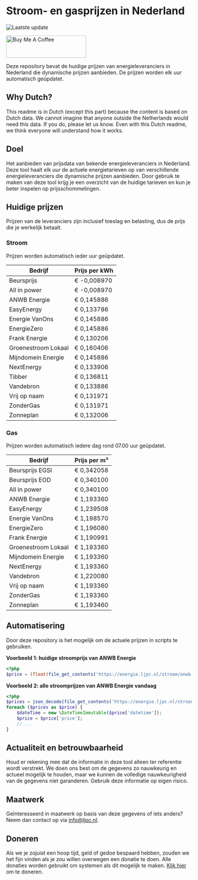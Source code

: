 # Stroom- en gasprijzen in Nederland

![Laatste update](https://img.shields.io/badge/laatste%20update-2025--05--18%2015%3A00%20CET-brightgreen)

<a href="https://www.buymeacoffee.com/Lars-" target="_blank"><img src="https://cdn.buymeacoffee.com/buttons/v2/default-orange.png" alt="Buy Me A Coffee" height="60" style="height: 60px !important;width: 217px !important;" ></a>

Deze repository bevat de huidige prijzen van energieleveranciers in Nederland die dynamische prijzen aanbieden. De prijzen worden elk uur automatisch geüpdatet.

## Why Dutch?

This readme is in Dutch (except this part) because the content is based on Dutch data. We cannot imagine that anyone outside the Netherlands would need this data. If you do, please let us know. Even with this Dutch readme, we think
everyone will understand how it works.

## Doel

Het aanbieden van prijsdata van bekende energieleveranciers in Nederland. Deze tool haalt elk uur de actuele energietarieven op van verschillende energieleveranciers die dynamische prijzen aanbieden. Door gebruik te maken van deze tool
krijg je een overzicht van de huidige tarieven en kun je beter inspelen op prijsschommelingen.

## Huidige prijzen

Prijzen van de leveranciers zijn inclusief toeslag en belasting, dus de prijs die je werkelijk betaalt.

### Stroom

Prijzen worden automatisch ieder uur geüpdatet.

 Bedrijf | Prijs per kWh 
---------|---------------
Beursprijs | € -0,008970
All in power | € -0,008970
ANWB Energie | € 0,145886
EasyEnergy | € 0,133786
Energie VanOns | € 0,145886
EnergieZero | € 0,145886
Frank Energie | € 0,130206
Groenestroom Lokaal | € 0,160406
Mijndomein Energie | € 0,145886
NextEnergy | € 0,133906
Tibber | € 0,136811
Vandebron | € 0,133886
Vrij op naam | € 0,131971
ZonderGas | € 0,131971
Zonneplan | € 0,132006


### Gas

Prijzen worden automatisch iedere dag rond 07.00 uur geüpdatet.

 Bedrijf | Prijs per m³ 
---------|--------------
Beursprijs EGSI | € 0,342058
Beursprijs EOD | € 0,340100
All in power | € 0,340100
ANWB Energie | € 1,193360
EasyEnergy | € 1,239508
Energie VanOns | € 1,198570
EnergieZero | € 1,196080
Frank Energie | € 1,190991
Groenestroom Lokaal | € 1,193360
Mijndomein Energie | € 1,193360
NextEnergy | € 1,193360
Vandebron | € 1,220080
Vrij op naam | € 1,193360
ZonderGas | € 1,193360
Zonneplan | € 1,193460


## Automatisering

Door deze repository is het mogelijk om de actuele prijzen in scripts te gebruiken.

**Voorbeeld 1: huidige stroomprijs van ANWB Energie**

```php
<?php
$price = (float)file_get_contents('https://energie.ljpc.nl/stroom/anwb-energie-nu.txt');

```

**Voorbeeld 2: alle stroomprijzen van ANWB Energie vandaag**

```php
<?php
$prices = json_decode(file_get_contents('https://energie.ljpc.nl/stroom/all-in-power-vandaag.json'),true);
foreach ($prices as $price) {
    $dateTime = new \DateTimeImmutable($price['datetime']);
    $price = $price['price'];
    // ...
}
```

## Actualiteit en betrouwbaarheid

Houd er rekening mee dat de informatie in deze tool alleen ter referentie wordt verstrekt. We doen ons best om de gegevens zo nauwkeurig en actueel mogelijk te houden, maar we kunnen de volledige nauwkeurigheid van de gegevens niet
garanderen. Gebruik deze informatie op eigen risico.

## Maatwerk

Geïnteresseerd in maatwerk op basis van deze gegevens of iets anders? Neem dan contact op
via [info@ljpc.nl](mailto:info@ljpc.nl?subject=Energie%20prijzen).

## Doneren

Als we je zojuist een hoop tijd, geld of gedoe bespaard hebben, zouden we het fijn vinden als je zou willen overwegen een
donatie te doen. Alle donaties worden gebruikt om systemen als dit mogelijk te
maken. [Klik hier](https://www.buymeacoffee.com/Lars-) om te doneren.
